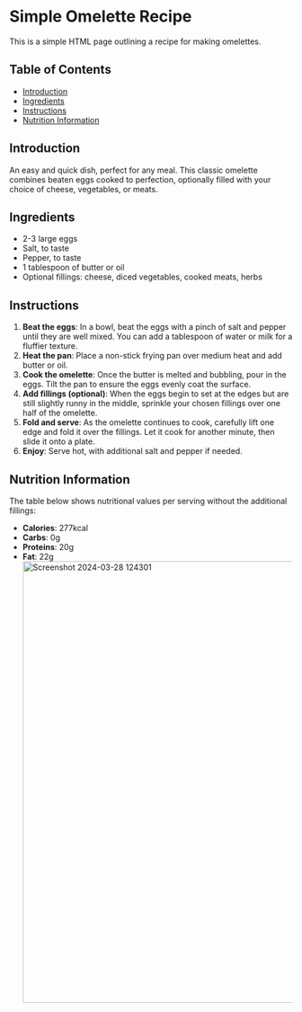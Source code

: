 # Simple Omelette Recipe

This is a simple HTML page outlining a recipe for making omelettes.

## Table of Contents

- [Introduction](#introduction)
- [Ingredients](#ingredients)
- [Instructions](#instructions)
- [Nutrition Information](#nutrition-information)

## Introduction

An easy and quick dish, perfect for any meal. This classic omelette combines beaten eggs cooked to perfection, optionally filled with your choice of cheese, vegetables, or meats.

## Ingredients

- 2-3 large eggs
- Salt, to taste
- Pepper, to taste
- 1 tablespoon of butter or oil
- Optional fillings: cheese, diced vegetables, cooked meats, herbs

## Instructions

1. **Beat the eggs**: In a bowl, beat the eggs with a pinch of salt and pepper until they are well mixed. You can add a tablespoon of water or milk for a fluffier texture.
2. **Heat the pan**: Place a non-stick frying pan over medium heat and add butter or oil.
3. **Cook the omelette**: Once the butter is melted and bubbling, pour in the eggs. Tilt the pan to ensure the eggs evenly coat the surface.
4. **Add fillings (optional)**: When the eggs begin to set at the edges but are still slightly runny in the middle, sprinkle your chosen fillings over one half of the omelette.
5. **Fold and serve**: As the omelette continues to cook, carefully lift one edge and fold it over the fillings. Let it cook for another minute, then slide it onto a plate.
6. **Enjoy**: Serve hot, with additional salt and pepper if needed.

## Nutrition Information

The table below shows nutritional values per serving without the additional fillings:

- **Calories**: 277kcal
- **Carbs**: 0g
- **Proteins**: 20g
- **Fat**: 22g<img width="786" alt="Screenshot 2024-03-28 124301" src="https://github.com/nyambura2/Simple-Omelette-Recipe-task/assets/123564063/e6c51bbb-5cd6-4290-852f-952bfa09447d">
